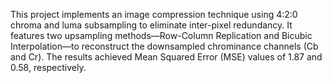 This project implements an image compression technique using 4:2:0 chroma and luma subsampling to eliminate inter-pixel redundancy. It features two upsampling methods—Row-Column Replication and Bicubic Interpolation—to reconstruct the downsampled chrominance channels (Cb and Cr). The results achieved Mean Squared Error (MSE) values of 1.87 and 0.58, respectively.

